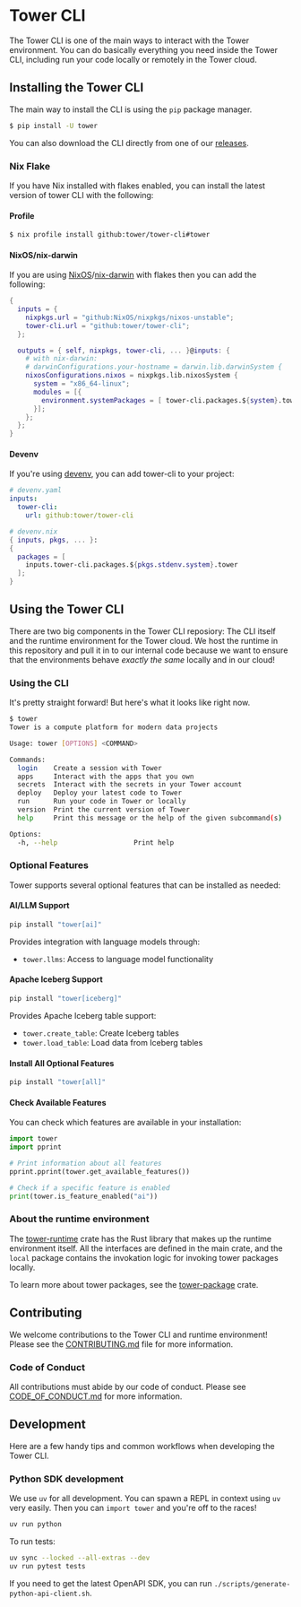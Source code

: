 # Tower CLI

The Tower CLI is one of the main ways to interact with the Tower environment.
You can do basically everything you need inside the Tower CLI, including run
your code locally or remotely in the Tower cloud.

## Installing the Tower CLI

The main way to install the CLI is using the `pip` package manager.

```bash
$ pip install -U tower
```

You can also download the CLI directly from one of our [releases](https://github.com/tower/tower-cli/releases/latest).

### Nix Flake

If you have Nix installed with flakes enabled, you can install the latest version
of tower CLI with the following:

#### Profile

```bash
$ nix profile install github:tower/tower-cli#tower
```

#### NixOS/nix-darwin

If you are using [NixOS]()/[nix-darwin](https://github.com/nix-darwin/nix-darwin)
with flakes then you can add the following:

```nix
{
  inputs = {
    nixpkgs.url = "github:NixOS/nixpkgs/nixos-unstable";
    tower-cli.url = "github:tower/tower-cli";
  };

  outputs = { self, nixpkgs, tower-cli, ... }@inputs: {
    # with nix-darwin:
    # darwinConfigurations.your-hostname = darwin.lib.darwinSystem {
    nixosConfigurations.nixos = nixpkgs.lib.nixosSystem {
      system = "x86_64-linux";
      modules = [{
        environment.systemPackages = [ tower-cli.packages.${system}.tower ];
      }];
    };
  };
}
```

#### Devenv

If you're using [devenv](https://devenv.sh), you can add tower-cli to your project:

```yaml
# devenv.yaml
inputs:
  tower-cli:
    url: github:tower/tower-cli
```

```nix
# devenv.nix
{ inputs, pkgs, ... }:
{
  packages = [
    inputs.tower-cli.packages.${pkgs.stdenv.system}.tower
  ];
}
```

## Using the Tower CLI

There are two big components in the Tower CLI reposiory: The CLI itself and the
runtime environment for the Tower cloud. We host the runtime in this repository
and pull it in to our internal code because we want to ensure that the
environments behave _exactly the same_ locally and in our cloud!

### Using the CLI

It's pretty straight forward! But here's what it looks like right now.

```bash
$ tower
Tower is a compute platform for modern data projects

Usage: tower [OPTIONS] <COMMAND>

Commands:
  login    Create a session with Tower
  apps     Interact with the apps that you own
  secrets  Interact with the secrets in your Tower account
  deploy   Deploy your latest code to Tower
  run      Run your code in Tower or locally
  version  Print the current version of Tower
  help     Print this message or the help of the given subcommand(s)

Options:
  -h, --help                   Print help
```

### Optional Features

Tower supports several optional features that can be installed as needed:

#### AI/LLM Support

```bash
pip install "tower[ai]"
```

Provides integration with language models through:

- `tower.llms`: Access to language model functionality

#### Apache Iceberg Support

```bash
pip install "tower[iceberg]"
```

Provides Apache Iceberg table support:

- `tower.create_table`: Create Iceberg tables
- `tower.load_table`: Load data from Iceberg tables

#### Install All Optional Features

```bash
pip install "tower[all]"
```

#### Check Available Features

You can check which features are available in your installation:

```python
import tower
import pprint

# Print information about all features
pprint.pprint(tower.get_available_features())

# Check if a specific feature is enabled
print(tower.is_feature_enabled("ai"))
```

### About the runtime environment

The [tower-runtime](crates/tower-runtime) crate has the Rust library that makes
up the runtime environment itself. All the interfaces are defined in the main
crate, and the `local` package contains the invokation logic for invoking tower
packages locally.

To learn more about tower packages, see the
[tower-package](crates/tower-package) crate.

## Contributing

We welcome contributions to the Tower CLI and runtime environment! Please see
the [CONTRIBUTING.md](CONTRIBUTING.md) file for more information.

### Code of Conduct

All contributions must abide by our code of conduct. Please see
[CODE_OF_CONDUCT.md](CODE_OF_CONDUCT.md) for more information.

## Development

Here are a few handy tips and common workflows when developing the Tower CLI.

### Python SDK development

We use `uv` for all development. You can spawn a REPL in context using `uv` very
easily. Then you can `import tower` and you're off to the races!

```bash
uv run python
```

To run tests:

```bash
uv sync --locked --all-extras --dev
uv run pytest tests
```

If you need to get the latest OpenAPI SDK, you can run
`./scripts/generate-python-api-client.sh`.

